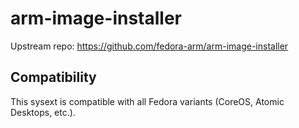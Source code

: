 # arm-image-installer

Upstream repo: <https://github.com/fedora-arm/arm-image-installer>

## Compatibility

This sysext is compatible with all Fedora variants (CoreOS, Atomic Desktops,
etc.).

